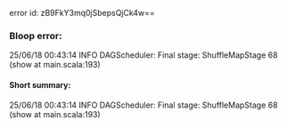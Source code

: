 error id: zB9FkY3mq0jSbepsQjCk4w==
### Bloop error:

25/06/18 00:43:14 INFO DAGScheduler: Final stage: ShuffleMapStage 68 (show at main.scala:193)
#### Short summary: 

25/06/18 00:43:14 INFO DAGScheduler: Final stage: ShuffleMapStage 68 (show at main.scala:193)